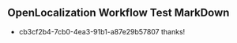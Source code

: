## OpenLocalization Workflow Test MarkDown
* cb3cf2b4-7cb0-4ea3-91b1-a87e29b57807 thanks!

<!--HONumber=Jul16_HO2-->


